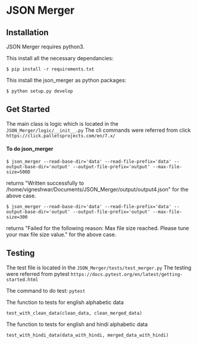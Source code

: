 # JSON Merger


## Installation
JSON Merger requires python3.

This install all the necessary dependancies:
```
$ pip install -r requirements.txt
```

This install the json_merger as python packages:
```
$ python setup.py develop
```


## Get Started
The main class is logic which is located in the `JSON_Merger/logic/__init__.py`
The cli commands were referred from click `https://click.palletsprojects.com/en/7.x/`


#### To do json_merger

```
$ json_merger --read-base-dir='data' --read-file-prefix='data' --output-base-dir='output' --output-file-prefix='output' --max-file-size=500D 
```
returns "Written successfully to /home/vigneshwar/Documents/JSON_Merger/output/output4.json" for the above case.



```
$ json_merger --read-base-dir='data' --read-file-prefix='data' --output-base-dir='output' --output-file-prefix='output' --max-file-size=300
```
returns "Failed for the following reason:
Max file size reached. Please tune your max file size value." for the above case.



## Testing
The test file is located in the `JSON_Merger/tests/test_merger.py`
The testing were referred from pytest `https://docs.pytest.org/en/latest/getting-started.html`

The command to do test:
``
pytest
``

The function to tests for english alphabetic data
```
test_with_clean_data(clean_data, clean_merged_data)
````

The function to tests for english and hindi alphabetic data
```
test_with_hindi_data(data_with_hindi, merged_data_with_hindi)
```